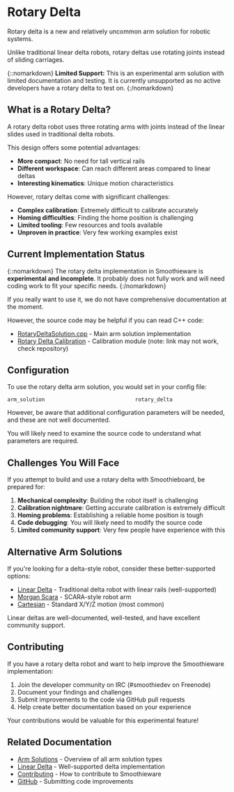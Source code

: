 # Rotary Delta

Rotary delta is a new and relatively uncommon arm solution for robotic systems.

Unlike traditional linear delta robots, rotary deltas use rotating joints instead of sliding carriages.

{::nomarkdown}
<sl-alert variant="warning" open>
  <sl-icon slot="icon" name="exclamation-triangle"></sl-icon>
  <strong>Limited Support:</strong> This is an experimental arm solution with limited documentation and testing. It is currently unsupported as no active developers have a rotary delta to test on.
</sl-alert>
{:/nomarkdown}

## What is a Rotary Delta?

A rotary delta robot uses three rotating arms with joints instead of the linear slides used in traditional delta robots.

This design offers some potential advantages:

- **More compact**: No need for tall vertical rails
- **Different workspace**: Can reach different areas compared to linear deltas
- **Interesting kinematics**: Unique motion characteristics

However, rotary deltas come with significant challenges:

- **Complex calibration**: Extremely difficult to calibrate accurately
- **Homing difficulties**: Finding the home position is challenging
- **Limited tooling**: Few resources and tools available
- **Unproven in practice**: Very few working examples exist

## Current Implementation Status

{::nomarkdown}
<sl-alert variant="neutral" open>
  <sl-icon slot="icon" name="info-circle"></sl-icon>
  The rotary delta implementation in Smoothieware is <strong>experimental and incomplete</strong>. It probably does not fully work and will need coding work to fit your specific needs.
</sl-alert>
{:/nomarkdown}

If you really want to use it, we do not have comprehensive documentation at the moment.

However, the source code may be helpful if you can read C++ code:

- [RotaryDeltaSolution.cpp](https://github.com/Smoothieware/Smoothieware/blob/edge/src/modules/robot/arm_solutions/RotaryDeltaSolution.cpp) - Main arm solution implementation
- [Rotary Delta Calibration](https://github.com/smoothieware/smoothieware/tree/edge/src/modules/tools/rotarydeltacalibration) - Calibration module (note: link may not work, check repository)

## Configuration

To use the rotary delta arm solution, you would set in your config file:

```
arm_solution                             rotary_delta
```

However, be aware that additional configuration parameters will be needed, and these are not well documented.

You will likely need to examine the source code to understand what parameters are required.

## Challenges You Will Face

If you attempt to build and use a rotary delta with Smoothieboard, be prepared for:

1. **Mechanical complexity**: Building the robot itself is challenging
2. **Calibration nightmare**: Getting accurate calibration is extremely difficult
3. **Homing problems**: Establishing a reliable home position is tough
4. **Code debugging**: You will likely need to modify the source code
5. **Limited community support**: Very few people have experience with this

## Alternative Arm Solutions

If you're looking for a delta-style robot, consider these better-supported options:

- [Linear Delta](delta) - Traditional delta robot with linear rails (well-supported)
- [Morgan Scara](morgan-scara) - SCARA-style robot arm
- [Cartesian](Cartesian) - Standard X/Y/Z motion (most common)

Linear deltas are well-documented, well-tested, and have excellent community support.

## Contributing

If you have a rotary delta robot and want to help improve the Smoothieware implementation:

1. Join the developer community on IRC (#smoothiedev on Freenode)
2. Document your findings and challenges
3. Submit improvements to the code via GitHub pull requests
4. Help create better documentation based on your experience

Your contributions would be valuable for this experimental feature!

## Related Documentation

- [Arm Solutions](Arm-Solutions) - Overview of all arm solution types
- [Linear Delta](delta) - Well-supported delta implementation
- [Contributing](contributing) - How to contribute to Smoothieware
- [GitHub](github) - Submitting code improvements
